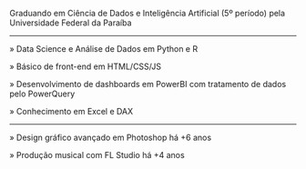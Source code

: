 Graduando em Ciência de Dados e Inteligência Artificial (5º período) pela Universidade Federal da Paraíba

- - - - -

» Data Science e Análise de Dados em Python e R

» Básico de front-end em HTML/CSS/JS

» Desenvolvimento de dashboards em PowerBI com tratamento de dados pelo PowerQuery

» Conhecimento em Excel e DAX

- - - - -

» Design gráfico avançado em Photoshop há +6 anos

» Produção musical com FL Studio há +4 anos
